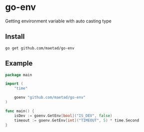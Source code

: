# go-env
Getting environment variable with auto casting type

## Install

```
go get github.com/maetad/go-env
```

## Example

```go
package main

import (
	"time"

	goenv "github.com/maetad/go-env"
)

func main() {
	isDev := goenv.GetEnv[bool]("IS_DEV", false)
	timeout := goenv.GetEnv[int]("TIMEOUT", 5) * time.Second
}
```
